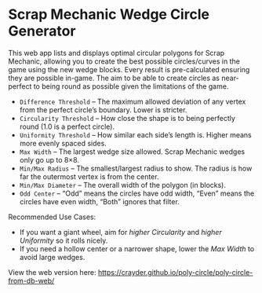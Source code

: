 # Scrap Mechanic Wedge Circle Generator

This web app lists and displays optimal circular polygons for Scrap Mechanic, allowing you to create
the best possible circles/curves in the game using the new wedge blocks. Every result is pre-calculated
ensuring they are possible in-game. The aim to be able to create circles as near-perfect to being round
as possible given the limitations of the game.

- `Difference Threshold` – The maximum allowed deviation of any vertex from the perfect circle’s boundary. Lower is stricter.
- `Circularity Threshold` – How close the shape is to being perfectly round (1.0 is a perfect circle).
- `Uniformity Threshold` – How similar each side’s length is. Higher means more evenly spaced sides.
- `Max Width` – The largest wedge size allowed. Scrap Mechanic wedges only go up to 8×8.
- `Min/Max Radius` – The smallest/largest radius to show. The radius is how far the outermost vertex is from the center.
- `Min/Max Diameter` – The overall width of the polygon (in blocks).
- `Odd Center` – “Odd” means the circles have odd width, “Even” means the circles have even width, “Both” ignores that filter.

Recommended Use Cases:
- If you want a giant wheel, aim for *higher Circularity* and *higher Uniformity* so it rolls nicely.
- If you need a hollow center or a narrower shape, lower the *Max Width* to avoid large wedges.

View the web version here: https://crayder.github.io/poly-circle/poly-circle-from-db-web/
